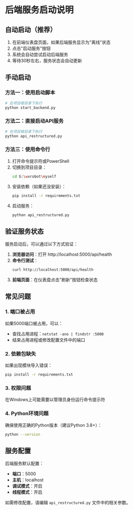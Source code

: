 # 后端服务启动说明

## 自动启动（推荐）

1. 在前端仪表盘页面，如果后端服务显示为"离线"状态
2. 点击"启动服务"按钮
3. 系统会自动尝试启动后端服务
4. 等待30秒左右，服务状态会自动更新

## 手动启动

### 方法一：使用启动脚本

```bash
# 在项目根目录下执行
python start_backend.py
```

### 方法二：直接启动API服务

```bash
# 在项目根目录下执行
python api_restructured.py
```

### 方法三：使用命令行

1. 打开命令提示符或PowerShell
2. 切换到项目目录：
   ```bash
   cd G:\wxrobot\myself
   ```
3. 安装依赖（如果还没安装）：
   ```bash
   pip install -r requirements.txt
   ```
4. 启动服务：
   ```bash
   python api_restructured.py
   ```

## 验证服务状态

服务启动后，可以通过以下方式验证：

1. **浏览器访问**：打开 http://localhost:5000/api/health
2. **命令行测试**：
   ```bash
   curl http://localhost:5000/api/health
   ```
3. **前端页面**：在仪表盘点击"刷新"按钮检查状态

## 常见问题

### 1. 端口被占用
如果5000端口被占用，可以：
- 查找占用进程：`netstat -ano | findstr :5000`
- 结束占用进程或修改配置文件中的端口

### 2. 依赖包缺失
如果出现模块导入错误：
```bash
pip install -r requirements.txt
```

### 3. 权限问题
在Windows上可能需要以管理员身份运行命令提示符

### 4. Python环境问题
确保使用正确的Python版本（建议Python 3.8+）：
```bash
python --version
```

## 服务配置

后端服务默认配置：
- **端口**：5000
- **主机**：localhost
- **调试模式**：开启
- **线程模式**：开启

如需修改配置，请编辑 `api_restructured.py` 文件中的相关参数。